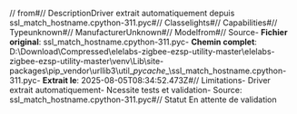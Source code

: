 // from#// DescriptionDriver extrait automatiquement depuis ssl_match_hostname.cpython-311.pyc#// Classelights#// Capabilities#// Typeunknown#// ManufacturerUnknown#// Modelfrom#// Source- **Fichier original**: ssl_match_hostname.cpython-311.pyc- **Chemin complet**: D:\Download\Compressed\elelabs-zigbee-ezsp-utility-master\elelabs-zigbee-ezsp-utility-master\venv\Lib\site-packages\pip\_vendor\urllib3\util\__pycache__\ssl_match_hostname.cpython-311.pyc- **Extrait le**: 2025-08-05T08:34:52.473Z#// Limitations- Driver extrait automatiquement- Ncessite tests et validation- Source: ssl_match_hostname.cpython-311.pyc#// Statut En attente de validation